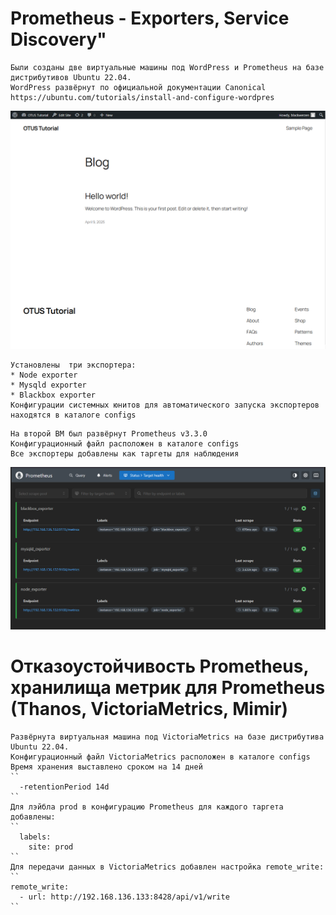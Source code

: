 # Prometheus - Exporters, Service Discovery"

```
Были созданы две виртуальные машины под WordPress и Prometheus на базе дистрибутивов Ubuntu 22.04.
WordPress развёрнут по официальной документации Canonical
https://ubuntu.com/tutorials/install-and-configure-wordpres
```
![WordPress](https://raw.githubusercontent.com/Blackwerzen/otus_monitoring/refs/heads/main/GAP-1/pictures/pic02.PNG)


```
Установлены  три экспортера:
* Node exporter
* Mysqld exporter
* Blackbox exporter
Конфигурации системных юнитов для автоматического запуска экспортеров находятся в каталоге configs
```

```
На второй ВМ был развёрнут Prometheus v3.3.0
Конфигурационный файл расположен в каталоге configs
Все экспортеры добавлены как таргеты для наблюдения
```
![WordPress](https://raw.githubusercontent.com/Blackwerzen/otus_monitoring/refs/heads/main/GAP-1/pictures/pic01.PNG)

# Отказоустойчивость Prometheus, хранилища метрик для Prometheus (Thanos, VictoriaMetrics, Mimir)

```
Развёрнута виртуальная машина под VictoriaMetrics на базе дистрибутива Ubuntu 22.04.
Конфигурационный файл VictoriaMetrics расположен в каталоге configs
Время хранения выставлено сроком на 14 дней
``
  -retentionPeriod 14d
``
Для лэйбла prod в конфигурацию Prometheus для каждого таргета добавлены:
``
  labels:
    site: prod
``
Для передачи данных в VictoriaMetrics добавлен настройка remote_write:
``
remote_write:
  - url: http://192.168.136.133:8428/api/v1/write
``
```
